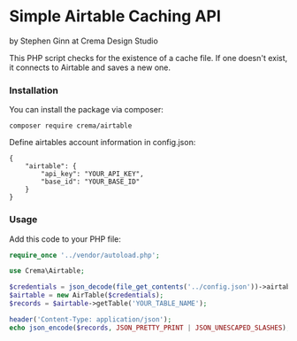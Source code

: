 # Simple Airtable Caching API
by Stephen Ginn at Crema Design Studio

This PHP script checks for the existence of a cache file. If one doesn't
exist, it connects to Airtable and saves a new one.

### Installation
You can install the package via composer:
```
composer require crema/airtable
```

Define airtables account information in config.json:
```
{
	"airtable": {
		"api_key": "YOUR_API_KEY",
		"base_id": "YOUR_BASE_ID"
	}
}
```

### Usage
Add this code to your PHP file:
```php
require_once '../vendor/autoload.php';

use Crema\Airtable;

$credentials = json_decode(file_get_contents('../config.json'))->airtable;
$airtable = new AirTable($credentials);
$records = $airtable->getTable('YOUR_TABLE_NAME');

header('Content-Type: application/json');
echo json_encode($records, JSON_PRETTY_PRINT | JSON_UNESCAPED_SLASHES);
```
